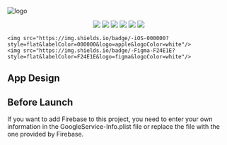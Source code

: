 ![logo](https://github.com/NaimZdn/Reciplease/blob/main/README%20Assets/banner_swifti.svg)

<p align="center">
    <img src="https://img.shields.io/badge/-Swift-f05138?style=flat&labelColor=f05138&logo=swift&logoColor=white"/>
    <img src="https://img.shields.io/badge/-SwiftUI-0099E5?style=flat&labelColor=0099E5&logo=swift&logoColor=white"/>
    <img src="https://img.shields.io/badge/-CoreData-2887CE?style=flat&labelColor=2887CE&logo=swift&logoColor=white"/>
    <img src="https://img.shields.io/badge/-Firebase-FFCB2B?style=flat&labelColor=FFCB2B&logo=firebase&logoColor=black"/>
    <img src="https://img.shields.io/badge/-Bitrise-683D87?style=flat&labelColor=683D87&logo=bitrise&logoColor=white"/>
    <img src="https://img.shields.io/badge/-MVVM+Clean-41454A?style=flat"/>

    <img src="https://img.shields.io/badge/-iOS-000000?style=flat&labelColor=000000&logo=apple&logoColor=white"/>
    <img src="https://img.shields.io/badge/-Figma-F24E1E?style=flat&labelColor=F24E1E&logo=figma&logoColor=white"/>
</p>

<h2> App Design </h2>

<h2> Before Launch </h2>

If you want to add Firebase to this project, you need to enter your own information in the GoogleService-Info.plist file or replace the file with the one provided by Firebase.

